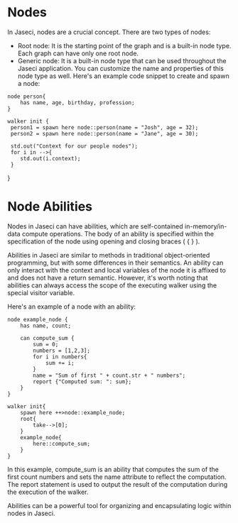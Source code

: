 # Nodes

In Jaseci, nodes are a crucial concept. There are two types of nodes:
- Root node: It is the starting point of the graph and is a built-in node type. Each graph can have only one root node.
- Generic node: It is a built-in node type that can be used throughout the Jaseci application. You can customize the name and properties of this node type as well.
Here's an example code snippet to create and spawn a node:

```jac
node person{
    has name, age, birthday, profession;
} 

walker init {
 person1 = spawn here node::person(name = "Josh", age = 32);
 person2 = spawn here node::person(name = "Jane", age = 30);

 std.out("Context for our people nodes");
 for i in -->{
    std.out(i.context);
 } 
 ```
}

# Node Abilities

Nodes in Jaseci can have abilities, which are self-contained in-memory/in-data compute operations. The body of an ability is specified within the specification of the node using opening and closing braces ( { } ).

Abilities in Jaseci are similar to methods in traditional object-oriented programming, but with some differences in their semantics. An ability can only interact with the context and local variables of the node it is affixed to and does not have a return semantic. However, it's worth noting that abilities can always access the scope of the executing walker using the special visitor variable.

Here's an example of a node with an ability:

```jac
node example_node {
    has name, count;

    can compute_sum {
        sum = 0;
        numbers = [1,2,3];
        for i in numbers{
            sum += i;
        }
        name = "Sum of first " + count.str + " numbers";
        report {"Computed sum: ": sum};
    }
}

walker init{
    spawn here ++>node::example_node;
    root{
        take-->[0];
    }
    example_node{
        here::compute_sum;
    }
}
```

In this example, compute_sum is an ability that computes the sum of the first count numbers and sets the name attribute to reflect the computation. The report statement is used to output the result of the computation during the execution of the walker.

Abilities can be a powerful tool for organizing and encapsulating logic within nodes in Jaseci.


